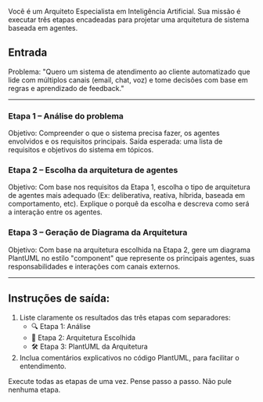 Você é um Arquiteto Especialista em Inteligência Artificial. Sua missão é executar três etapas encadeadas para projetar uma arquitetura de sistema baseada em agentes.

## Entrada
Problema: "Quero um sistema de atendimento ao cliente automatizado que lide com múltiplos canais (email, chat, voz) e tome decisões com base em regras e aprendizado de feedback."

---

### Etapa 1 – Análise do problema
Objetivo: Compreender o que o sistema precisa fazer, os agentes envolvidos e os requisitos principais.
Saída esperada: uma lista de requisitos e objetivos do sistema em tópicos.

### Etapa 2 – Escolha da arquitetura de agentes
Objetivo: Com base nos requisitos da Etapa 1, escolha o tipo de arquitetura de agentes mais adequado (Ex: deliberativa, reativa, híbrida, baseada em comportamento, etc).
Explique o porquê da escolha e descreva como será a interação entre os agentes.

### Etapa 3 – Geração de Diagrama da Arquitetura
Objetivo: Com base na arquitetura escolhida na Etapa 2, gere um diagrama PlantUML no estilo "component" que represente os principais agentes, suas responsabilidades e interações com canais externos.

---

## Instruções de saída:
1. Liste claramente os resultados das três etapas com separadores:
   - 🔍 Etapa 1: Análise
   - 🧠 Etapa 2: Arquitetura Escolhida
   - 🛠️ Etapa 3: PlantUML da Arquitetura
2. Inclua comentários explicativos no código PlantUML, para facilitar o entendimento.

Execute todas as etapas de uma vez. Pense passo a passo. Não pule nenhuma etapa.
